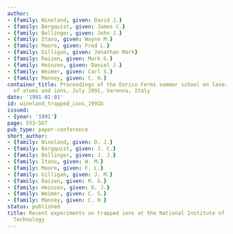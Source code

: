 ```yaml
---
author:
- {family: Wineland, given: David J.}
- {family: Bergquist, given: James C.}
- {family: Bollinger, given: John J.}
- {family: Itano, given: Wayne M.}
- {family: Moore, given: Fred L.}
- {family: Gilligan, given: Jonathan Mark}
- {family: Raizen, given: Mark G.}
- {family: Heinzen, given: Daniel J.}
- {family: Weimer, given: Carl S.}
- {family: Manney, given: C. H.}
container_title: Proceedings of the Enrico Fermi summer school on laser manipulation
  of atoms and ions, July 1991, Varenna, Italy
date: '1991-01-01'
id: wineland_trapped_ions_1991b
issued:
- {year: '1991'}
page: 553-567
pub_type: paper-conference
short_author:
- {family: Wineland, given: D. J.}
- {family: Bergquist, given: J. C.}
- {family: Bollinger, given: J. J.}
- {family: Itano, given: W. M.}
- {family: Moore, given: F. L.}
- {family: Gilligan, given: J. M.}
- {family: Raizen, given: M. G.}
- {family: Heinzen, given: D. J.}
- {family: Weimer, given: C. S.}
- {family: Manney, given: C. H.}
status: published
title: Recent experiments on trapped ions at the National Institute of Standards and
  Technology
---
```

